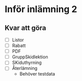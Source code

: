 # Inför inlämning 2

## Kvar att göra
- [ ] Listor
- [ ] Rabatt
- [ ] PDF
- [ ] GruppSkidlektion
- [ ] SKiduthyrning
- [ ] Återlämning
	- Behöver testdata


